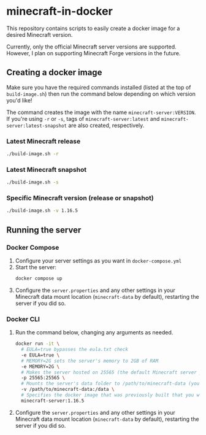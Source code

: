 # minecraft-in-docker

This repository contains scripts to easily create a docker image for a desired Minecraft version.

Currently, only the official Minecraft server versions are supported.
However, I plan on supporting Minecraft Forge versions in the future.

## Creating a docker image

Make sure you have the required commands installed (listed at the top of `build-image.sh`) then run the command below depending on which version you'd like!

The command creates the image with the name `minecraft-server:VERSION`. If you're using `-r` or `-s`, tags of `minecraft-server:latest` and `minecraft-server:latest-snapshot` are also created, respectively.

### Latest Minecraft release

```sh
./build-image.sh -r
```

### Latest Minecraft snapshot

```sh
./build-image.sh -s
```

### Specific Minecraft version (release or snapshot)

```sh
./build-image.sh -v 1.16.5
```

## Running the server

### Docker Compose

1. Configure your server settings as you want in `docker-compose.yml`
1. Start the server:
    ```sh
    docker compose up
    ```
1. Configure the `server.properties` and any other settings in your Minecraft data mount location (`minecraft-data` by default), restarting the server if you did so.

### Docker CLI

1. Run the command below, changing any arguments as needed.
    ```sh
    docker run -it \
      # EULA=true bypasses the eula.txt check
      -e EULA=true \
      # MEMORY=2G sets the server's memory to 2GB of RAM
      -e MEMORY=2G \
      # Makes the server hosted on 25565 (the default Minecraft server port)
      -p 25565:25565 \
      # Mounts the server's data folder to /path/to/minecraft-data (you'll want this path to be a meaningful folder)
      -v /path/to/minecraft-data:/data \
      # Specifies the docker image that was previously built that you want to run the server with (here it will use 1.16.5)
      minecraft-server:1.16.5
    ```
1. Configure the `server.properties` and any other settings in your Minecraft data mount location (`minecraft-data` by default), restarting the server if you did so.